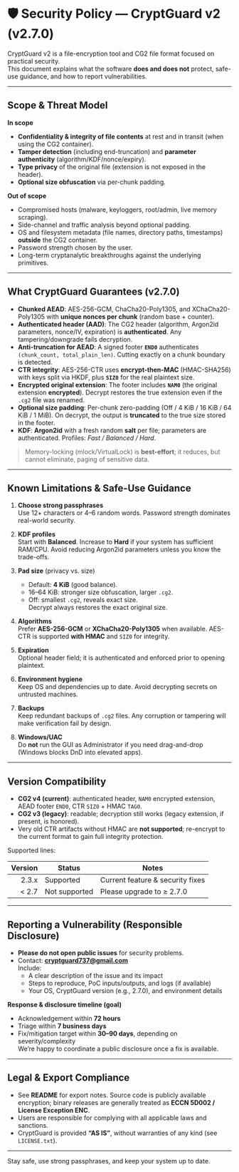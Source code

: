 # 🛡️ Security Policy — CryptGuard v2 (v2.7.0)

CryptGuard v2 is a file-encryption tool and CG2 file format focused on practical security.  
This document explains what the software **does and does not** protect, safe-use guidance, and how to report vulnerabilities.

---

## Scope & Threat Model

**In scope**

- **Confidentiality & integrity of file contents** at rest and in transit (when using the CG2 container).
- **Tamper detection** (including end-truncation) and **parameter authenticity** (algorithm/KDF/nonce/expiry).
- **Type privacy** of the original file (extension is not exposed in the header).
- **Optional size obfuscation** via per-chunk padding.

**Out of scope**

- Compromised hosts (malware, keyloggers, root/admin, live memory scraping).
- Side-channel and traffic analysis beyond optional padding.
- OS and filesystem metadata (file names, directory paths, timestamps) **outside** the CG2 container.
- Password strength chosen by the user.
- Long-term cryptanalytic breakthroughs against the underlying primitives.

---

## What CryptGuard Guarantees (v2.7.0)

- **Chunked AEAD**: AES-256-GCM, ChaCha20-Poly1305, and XChaCha20-Poly1305 with **unique nonces per chunk** (random base + counter).
- **Authenticated header (AAD)**: The CG2 header (algorithm, Argon2id parameters, nonce/IV, expiration) is **authenticated**. Any tampering/downgrade fails decryption.
- **Anti-truncation for AEAD**: A signed footer **`END0`** authenticates `(chunk_count, total_plain_len)`. Cutting exactly on a chunk boundary is detected.
- **CTR integrity**: AES-256-CTR uses **encrypt-then-MAC** (HMAC-SHA256) with keys split via HKDF, plus **`SIZ0`** for the real plaintext size.
- **Encrypted original extension**: The footer includes **`NAM0`** (the original extension **encrypted**). Decrypt restores the true extension even if the `.cg2` file was renamed.
- **Optional size padding**: Per-chunk zero-padding (Off / 4 KiB / 16 KiB / 64 KiB / 1 MiB). On decrypt, the output is **truncated** to the true size stored in the footer.
- **KDF**: **Argon2id** with a fresh random **salt** per file; parameters are authenticated. Profiles: *Fast / Balanced / Hard*.

> Memory-locking (mlock/VirtualLock) is **best-effort**; it reduces, but cannot eliminate, paging of sensitive data.

---

## Known Limitations & Safe-Use Guidance

1. **Choose strong passphrases**  
   Use 12+ characters or 4–6 random words. Password strength dominates real-world security.

2. **KDF profiles**  
   Start with **Balanced**. Increase to **Hard** if your system has sufficient RAM/CPU. Avoid reducing Argon2id parameters unless you know the trade-offs.

3. **Pad size** (privacy vs. size)  
   - Default: **4 KiB** (good balance).  
   - 16–64 KiB: stronger size obfuscation, larger `.cg2`.  
   - Off: smallest `.cg2`, reveals exact size.  
   Decrypt always restores the exact original size.

4. **Algorithms**  
   Prefer **AES-256-GCM** or **XChaCha20-Poly1305** when available. AES-CTR is supported **with HMAC** and `SIZ0` for integrity.

5. **Expiration**  
   Optional header field; it is authenticated and enforced prior to opening plaintext.

6. **Environment hygiene**  
   Keep OS and dependencies up to date. Avoid decrypting secrets on untrusted machines.

7. **Backups**  
   Keep redundant backups of `.cg2` files. Any corruption or tampering will make verification fail by design.

8. **Windows/UAC**  
   Do **not** run the GUI as Administrator if you need drag-and-drop (Windows blocks DnD into elevated apps).

---

## Version Compatibility

- **CG2 v4 (current)**: authenticated header, `NAM0` encrypted extension, AEAD footer `END0`, CTR `SIZ0` + HMAC `TAG0`.  
- **CG2 v3 (legacy)**: readable; decryption still works (legacy extension, if present, is honored).  
- Very old CTR artifacts without HMAC are **not supported**; re-encrypt to the current format to gain full integrity protection.

Supported lines:

| Version | Status     | Notes                           |
|--------:|------------|---------------------------------|
| 2.3.x   | Supported  | Current feature & security fixes |
| < 2.7   | Not supported | Please upgrade to ≥ 2.7.0     |

---

## Reporting a Vulnerability (Responsible Disclosure)

- **Please do not open public issues** for security problems.
- Contact: **cryptguard737@gmail.com**  
  Include:
  - A clear description of the issue and its impact
  - Steps to reproduce, PoC inputs/outputs, and logs (if available)
  - Your OS, CryptGuard version (e.g., 2.7.0), and environment details

**Response & disclosure timeline (goal)**  
- Acknowledgement within **72 hours**  
- Triage within **7 business days**  
- Fix/mitigation target within **30–90 days**, depending on severity/complexity  
We’re happy to coordinate a public disclosure once a fix is available.

---

## Legal & Export Compliance

- See **README** for export notes. Source code is publicly available encryption; binary releases are generally treated as **ECCN 5D002 / License Exception ENC**.  
- Users are responsible for complying with all applicable laws and sanctions.  
- CryptGuard is provided **“AS IS”**, without warranties of any kind (see `LICENSE.txt`).

---

Stay safe, use strong passphrases, and keep your system up to date.
